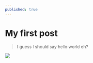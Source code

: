```yaml
---
published: true
---
```



# My first post
> I guess I should say hello world eh?

![]({{site.baseurl}}/https://images.unsplash.com/photo-1447876394678-42a7efa1b6db?dpr=2&fit=crop&fm=jpg&h=925&ixjsv=2.0.0&ixlib=rb-0.3.5&q=50&w=1500)
